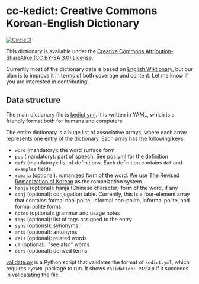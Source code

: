 # cc-kedict: Creative Commons Korean-English Dictionary 

[![CircleCI](https://circleci.com/gh/mhagiwara/cc-kedict.svg?style=svg)](https://circleci.com/gh/mhagiwara/cc-kedict)

This dictionary is available under the [Creative Commons Attribution-ShareAlike (CC BY-SA 3.0) License](https://creativecommons.org/licenses/by-sa/3.0/).

Currently most of the dictionary data is based on [English Wiktionary](https://en.wiktionary.org/), but our plan is to improve it in terms of both coverage and content. Let me know if you are interested in contributing!

## Data structure

The main dictionary file is [kedict.yml](kedict.yml). It is written in YAML, which is a friendly format both for humans and computers.

The entire dictionary is a huge list of associative arrays, where each array represents one entry of the dictionary. Each array has the following keys:

- `word` (mandatory): the word surface form
- `pos` (mandatory): part of speech. See [pos.yml](pos.yml) for the definition
- `defs` (mandatory): list of definitions. Each definition contains `def` and `examples` fields.
- `romaja` (optional): romanized form of the word. We use [The Revised Romanization of Korean](https://en.wikipedia.org/wiki/Revised_Romanization_of_Korean) as the romanization system.
- `hanja` (optional): hanja (Chinese character) form of the word, if any
- `conj` (optional): conjugation table. Currently, this is a four-element array that contains formal non-polite, informal non-polite, informal polite, and formal polite forms.
- `notes` (optional): grammar and usage notes
- `tags` (optional): list of tags assigned to the entry
- `syns` (optionsl): synonyms
- `ants` (optional): antonyms
- `rels` (optional): related words
- `cf` (optional): "see also" words
- `ders` (optional): derived terms

[validate.py](validate.py) is a Python script that validates the format of `kedict.yml`, which requires `PyYAML` package to run.  It shows `Validation: PASSED` if it succeeds in validatating the file.
